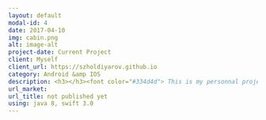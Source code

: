 ```yaml
---
layout: default
modal-id: 4
date: 2017-04-10
img: cabin.png
alt: image-alt
project-date: Current Project
client: Myself
client_url: https://szholdiyarov.github.io
category: Android &amp IOS
description: <h3></h3><font color="#334d4d"> This is my personnal project which is currently under development. <br/><br/>I am planning to implement the Peeber for two platforms IOS and Android. The design which I am going to upload here is not in its final state yet. <br/><br/> The Android version is entirely writtein Kotlin, becase I think that this programming language has a lot of advantages. The two main features of the kotlin, in my opinion, are its simplicity and full compatibility with Java. It is also null-safety and contains lambdas(even it is in Java8) and function-extensions. <br/><br/>As a server-side service I am using a Firebase which is a powerful platform with the database, authentication and hosting. For this, RxJava is used.
url_market: 
url_title: not published yet
using: java 8, swift 3.0
---
```

